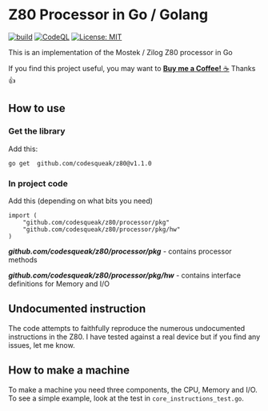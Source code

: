 # Z80 Processor in Go / Golang

[![build](https://github.com/codesqueak/z80/actions/workflows/build.yml/badge.svg)](https://github.com/codesqueak/z80/actions/workflows/build.yml)
[![CodeQL](https://github.com/codesqueak/z80/actions/workflows/codeql-analysis.yml/badge.svg)](https://github.com/codesqueak/z80/actions/workflows/codeql-analysis.yml)
[![License: MIT](https://img.shields.io/badge/License-MIT-green.svg)](https://opensource.org/licenses/MIT)

This is an implementation of the Mostek / Zilog Z80 processor in Go

If you find this project useful, you may want to [__Buy me a
Coffee!__ :coffee:](https://www.buymeacoffee.com/codesqueak) Thanks :thumbsup:

## How to use

### Get the library

Add this:

```
go get  github.com/codesqueak/z80@v1.1.0 
```

### In project code

Add this (depending on what bits you need)

```
import (
	"github.com/codesqueak/z80/processor/pkg"
	"github.com/codesqueak/z80/processor/pkg/hw"
)
```

**_github.com/codesqueak/z80/processor/pkg_** - contains processor methods

**_github.com/codesqueak/z80/processor/pkg/hw_** - contains interface definitions for Memory and I/O

## Undocumented instruction

The code attempts to faithfully reproduce the numerous undocumented instructions in the Z80. I have tested against a
real device but if you find any issues, let me know.

## How to make a machine

To make a machine you need three components, the CPU, Memory and I/O. To see a simple example, look at the test in
`core_instructions_test.go`.  
